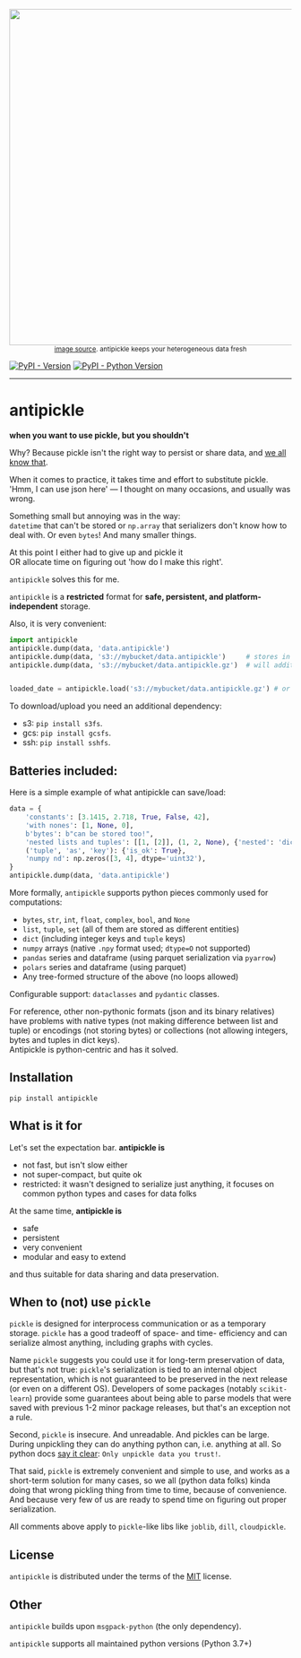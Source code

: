 
<p align="center">
    <img src="https://www.mypricechopper.com/Frontend/Media/Recipes/FreshfruitPopsicle_Web_1110x625.jpg" width="600" />
    <br />
    <small>
        <a href="https://www.mypricechopper.com/fresh-dish/recipes/recipe?id=8490">image source</a>. 
        antipickle keeps your heterogeneous data fresh
    </small>
</p>



[![PyPI - Version](https://img.shields.io/pypi/v/antipickle.svg)](https://pypi.org/project/antipickle)
[![PyPI - Python Version](https://img.shields.io/pypi/pyversions/antipickle.svg)](https://pypi.org/project/antipickle)

-----

# antipickle

**when you want to use pickle, but you shouldn't**

Why? Because pickle isn't the right way to persist or share data, and [we all know that](#when-to-not-use-pickle).

When it comes to practice, it takes time and effort to substitute pickle. <br />
'Hmm, I can use json here' &mdash; I thought on many occasions, and usually was wrong.

Something small but annoying was in the way: <br />
`datetime` that can't be stored or `np.array` that serializers don't know how to deal with. 
Or even `bytes`! And many smaller things. 

At this point I either had to give up and pickle it <br />
OR allocate time on figuring out 'how do I make this right'. 

`antipickle` solves this for me.


`antipickle` is a **restricted** format for **safe, persistent, and platform-independent** storage. 

Also, it is very convenient:
```python
import antipickle
antipickle.dump(data, 'data.antipickle')
antipickle.dump(data, 's3://mybucket/data.antipickle')     # stores in s3 
antipickle.dump(data, 's3://mybucket/data.antipickle.gz')  # will additionally gzip


loaded_date = antipickle.load('s3://mybucket/data.antipickle.gz') # or local file
```


<!---

**Table of Contents**

- [Installation](#installation)
- [License](#license)
- [Comparison](#Comparison)

--->


To download/upload you need an additional dependency: 

- s3: `pip install s3fs`.
- gcs: `pip install gcsfs`.
- ssh: `pip install sshfs`.
 


## Batteries included:


Here is a simple example of what antipickle can save/load:

```python
data = {
    'constants': [3.1415, 2.718, True, False, 42],
    'with nones': [1, None, 0],
    b'bytes': b"can be stored too!",
    'nested lists and tuples': [[1, [2]], (1, 2, None), {'nested': 'dict'}],
    ('tuple', 'as', 'key'): {'is_ok': True},
    'numpy nd': np.zeros([3, 4], dtype='uint32'),
}
antipickle.dump(data, 'data.antipickle')
```

More formally, `antipickle` supports python pieces commonly used for computations:

- `bytes`, `str`, `int`, `float`, `complex`, `bool`, and `None`
- `list`, `tuple`, `set` (all of them are stored as different entities)
- `dict` (including integer keys and `tuple` keys)
- `numpy` arrays (native `.npy` format used; `dtype=O` not supported)
- `pandas` series and dataframe (using parquet serialization via `pyarrow`)
- `polars` series and dataframe (using parquet)
- Any tree-formed structure of the above (no loops allowed)

Configurable support: `dataclasses` and `pydantic` classes.


For reference, other non-pythonic formats (json and its binary relatives) have problems with native types
(not making difference between list and tuple) or encodings (not storing bytes)
or collections (not allowing integers, bytes and tuples in dict keys). <br />
Antipickle is python-centric and has it solved.



## Installation

```console
pip install antipickle
```

## What is it for

Let's set the expectation bar. **antipickle is**

- not fast, but isn't slow either
- not super-compact, but quite ok
- restricted: it wasn't designed to serialize just anything, 
  it focuses on common python types and cases for data folks


At the same time, **antipickle is** 

- safe
- persistent
- very convenient
- modular and easy to extend 

and thus suitable for data sharing and data preservation.


## When to (not) use `pickle`

`pickle` is designed for interprocess communication or as a temporary storage. 
`pickle` has a good tradeoff of space- and time- efficiency and can serialize almost anything, including graphs with cycles.

Name `pickle` suggests you could use it for long-term preservation of data, but that's not true:
`pickle`'s serialization is tied to an internal object representation, which is not guaranteed 
to be preserved in the next release (or even on a different OS).
Developers of some packages (notably `scikit-learn`) provide some guarantees about being able to parse models 
that were saved with previous 1-2 minor package releases, but that's an exception not a rule.

Second, `pickle` is insecure. And unreadable. And pickles can be large. 
During unpickling they can do anything python can, i.e. anything at all.
So python docs [say it clear](https://docs.python.org/3/library/pickle.html): `Only unpickle data you trust!`.

That said, `pickle` is extremely convenient and simple to use, and works as a short-term solution for many cases, 
so we all (python data folks) kinda doing that wrong pickling thing from time to time, because of convenience.
And because very few of us are ready to spend time on figuring out proper serialization.

All comments above apply to `pickle`-like libs like `joblib`, `dill`, `cloudpickle`.

## License

`antipickle` is distributed under the terms of the [MIT](https://spdx.org/licenses/MIT.html) license.

## Other

`antipickle` builds upon `msgpack-python` (the only dependency).

`antipickle` supports all maintained python versions (Python 3.7+)

